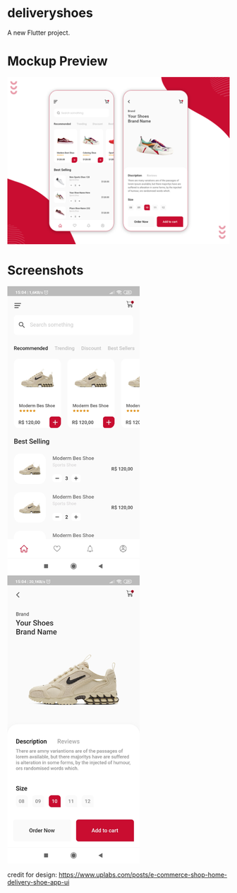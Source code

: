 # deliveryshoes

A new Flutter project.

# Mockup Preview
<img src="./repoimages/preview.png" width="600">

# Screenshots
<img src="./repoimages/img.jpg" width="300">
<img src="./repoimages/img2.jpg" width="300">



credit for design: https://www.uplabs.com/posts/e-commerce-shop-home-delivery-shoe-app-ui